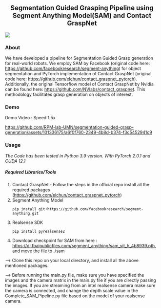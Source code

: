 <p align="center">
  <h2 align="center">Segmentation Guided Grasping Pipeline using Segment Anything Model(SAM) and Contact GraspNet</h2>
</p>

<img src="https://github.com/NirshalChandraSekar/Segmentation-and-Grasping/blob/cc3f69cdf154f75adbff375ed20350e29e39c3fd/image.png">

### About
We have developed a pipeline for Segmentation Guided Grasp generation for real-world robots. We employ SAM by Facebook (original code here: https://github.com/facebookresearch/segment-anything) for object segmentation and PyTorch implementation of Contact GraspNet (original code here: https://github.com/elchun/contact_graspnet_pytorch). Additionally, the original Tensorflow model of Contact GraspNet by Nvidia can be found here: https://github.com/NVlabs/contact_graspnet. This methodology facilitates grasp generation on objects of interest.

### Demo
Demo Video : Speed 1.5x

https://github.com/RPM-lab-UMN/segmentation-guided-grasp-generation/assets/101336175/a6f0f760-2349-4b8d-b374-f3c5452941c9


### Usage
*The Code has been tested in Python 3.9 version. With PyTorch 2.0.1 and CUDA 12.1*

##### Required Libraries/Tools
1) Contact GraspNet - Follow the steps in the official repo install all the required packages (https://github.com/elchun/contact_graspnet_pytorch)
2) Segment Anything Model 
   ```
   pip install git+https://github.com/facebookresearch/segment-anything.git
   ```
3) Realsense SDK
   ```
   pip install pyrealsense2
   ```
4) Download checkpoint for SAM from here : https://dl.fbaipublicfiles.com/segment_anything/sam_vit_h_4b8939.pth, and move the file to ./sam

--> Clone this repo on your local directory, and install all the above mentioned packages. 

--> Before running the main.py file, make sure you have specified the images and the camera matrix in the main.py file if you are directly passing the images. If you are streaming from an intel realsense camera make sure the camera is connected, and change the depth scale value in the Complete_SAM_Pipeline.py file based on the model of your realsense camera.





